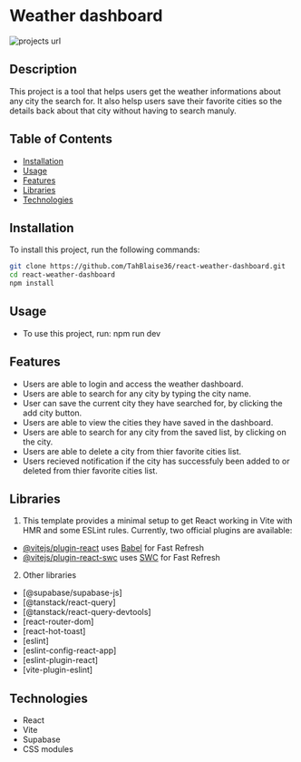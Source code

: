 # Weather dashboard

![projects url](https://react-weather-dashboard-kappa.vercel.app)

## Description

This project is a tool that helps users get the weather informations about any city the search for. It also helsp users save their favorite cities so the details back about that city without having to search manuly.

## Table of Contents

- [Installation](#installation)
- [Usage](#usage)
- [Features](#features)
- [Libraries](#Libraries)
- [Technologies](#technologies)

## Installation

To install this project, run the following commands:

```bash
git clone https://github.com/TahBlaise36/react-weather-dashboard.git
cd react-weather-dashboard
npm install
```

## Usage

- To use this project, run:
  npm run dev

## Features

- Users are able to login and access the weather dashboard.
- Users are able to search for any city by typing the city name.
- User can save the current city they have searched for, by clicking the add city button.
- Users are able to view the cities they have saved in the dashboard.
- Users are able to search for any city from the saved list, by clicking on the city.
- Users are able to delete a city from thier favorite cities list.
- Users recieved notification if the city has successfuly been added to or deleted from thier favorite cities list.

## Libraries

1. This template provides a minimal setup to get React working in Vite with HMR and some ESLint rules.
   Currently, two official plugins are available:

- [@vitejs/plugin-react](https://github.com/vitejs/vite-plugin-react/blob/main/packages/plugin-react/README.md) uses [Babel](https://babeljs.io/) for Fast Refresh
- [@vitejs/plugin-react-swc](https://github.com/vitejs/vite-plugin-react-swc) uses [SWC](https://swc.rs/) for Fast Refresh

2. Other libraries

- [@supabase/supabase-js]
- [@tanstack/react-query]
- [@tanstack/react-query-devtools]
- [react-router-dom]
- [react-hot-toast]
- [eslint]
- [eslint-config-react-app]
- [eslint-plugin-react]
- [vite-plugin-eslint]

## Technologies

- React
- Vite
- Supabase
- CSS modules
